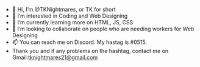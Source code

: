 - 👋 Hi, I’m @TKNightmares, or TK for short
- 👀 I’m interested in Coding and Web Designing
- 🌱 I’m currently learning more on HTML, JS, CSS
- 💞️ I’m looking to collaborate on people who are needing workers for Web Designing
- 📫 You can reach me on Discord. My hastag is #0515.
- Thank you and if any problems on the hashtag, contact me on Gmail:tknightmares21@gmail.com
<!---
TKNightmares/TKNightmares is a ✨ special ✨ repository because its `README.md` (this file) appears on your GitHub profile.
You can click the Preview link to take a look at your changes.
--->
